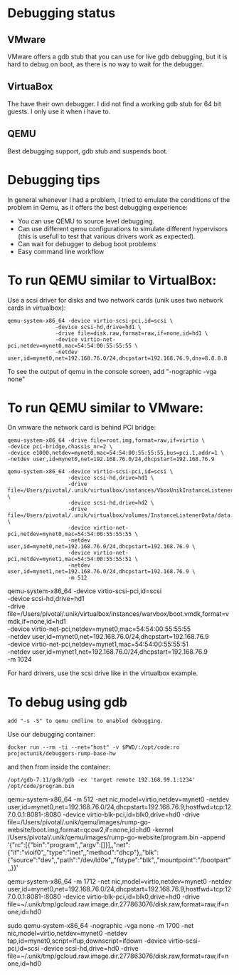 # Debugging status

## VMware
VMware offers a gdb stub that you can use for live gdb debugging, but it is hard to debug on boot, as there is no way to wait for the debugger.

## VirtuaBox
The have their own debugger. I did not find a working gdb stub for 64 bit guests. I only use it when i have to.

## QEMU
Best debugging support, gdb stub and suspends boot.

# Debugging tips

In general whenever I had a problem, I tried to emulate the conditions of the problem in Qemu, as it offers the best debugging experience:
- You can use QEMU to source level debugging.
- Can use different qemu configurations to simulate different hypervisors (this is usefull to test that various drivers work as expected).
- Can wait for debugger to debug boot problems
- Easy command line workflow

# To run QEMU similar to VirtualBox:

Use a scsi driver for disks and two network cards (unik uses two network cards in virtualbox):

    qemu-system-x86_64 -device virtio-scsi-pci,id=scsi \
                   -device scsi-hd,drive=hd1 \
                   -drive file=disk.raw,format=raw,if=none,id=hd1 \
                   -device virtio-net-pci,netdev=mynet0,mac=54:54:00:55:55:55 \
                   -netdev user,id=mynet0,net=192.168.76.0/24,dhcpstart=192.168.76.9,dns=8.8.8.8

To see the output of qemu in the console screen, add "-nographic -vga none"

# To run QEMU similar to VMware:

On vmware the network card is behind PCI bridge:

    qemu-system-x86_64 -drive file=root.img,format=raw,if=virtio \
    -device pci-bridge,chassis_nr=2 \
    -device e1000,netdev=mynet0,mac=54:54:00:55:55:55,bus=pci.1,addr=1 \
    -netdev user,id=mynet0,net=192.168.76.0/24,dhcpstart=192.168.76.9

```
qemu-system-x86_64 -device virtio-scsi-pci,id=scsi \
                   -device scsi-hd,drive=hd1 \
                   -drive file=/Users/pivotal/.unik/virtualbox/instances/VboxUnikInstanceListener/boot.vmdk,format=vmdk,if=none,id=hd1 \
                   -device scsi-hd,drive=hd2 \
                   -drive file=/Users/pivotal/.unik/virtualbox/volumes/InstanceListenerData/data.vmdk,format=vmdk,if=none,id=hd2 \
                   -device virtio-net-pci,netdev=mynet0,mac=54:54:00:55:55:55 \
                   -netdev user,id=mynet0,net=192.168.76.0/24,dhcpstart=192.168.76.9 \
                   -device virtio-net-pci,netdev=mynet1,mac=54:54:00:55:55:51 \
                   -netdev user,id=mynet1,net=192.168.76.0/24,dhcpstart=192.168.76.9 \
                   -m 512
```

qemu-system-x86_64 -device virtio-scsi-pci,id=scsi \
                   -device scsi-hd,drive=hd1 \
                   -drive file=/Users/pivotal/.unik/virtualbox/instances/warvbox/boot.vmdk,format=vmdk,if=none,id=hd1 \
                   -device virtio-net-pci,netdev=mynet0,mac=54:54:00:55:55:55 \
                   -netdev user,id=mynet0,net=192.168.76.0/24,dhcpstart=192.168.76.9 \
                   -device virtio-net-pci,netdev=mynet1,mac=54:54:00:55:55:51 \
                   -netdev user,id=mynet1,net=192.168.76.0/24,dhcpstart=192.168.76.9 \
                   -m 1024


For hard drivers, use the scsi drive like in the virtualbox example.

# To debug using gdb

    add "-s -S" to qemu cmdline to enabled debugging.

Use our debugging container:

    docker run --rm -ti --net="host" -v $PWD/:/opt/code:ro projectunik/debuggers-rump-base-hw

and then from inside the container:

    /opt/gdb-7.11/gdb/gdb -ex 'target remote 192.168.99.1:1234' /opt/code/program.bin

qemu-system-x86_64 -m 512 -net nic,model=virtio,netdev=mynet0 -netdev user,id=mynet0,net=192.168.76.0/24,dhcpstart=192.168.76.9,hostfwd=tcp:127.0.0.1:8081-:8080 -device virtio-blk-pci,id=blk0,drive=hd0 -drive file=/Users/pivotal/.unik/qemu/images/rump-go-website/boot.img,format=qcow2,if=none,id=hd0 -kernel /Users/pivotal/.unik/qemu/images/rump-go-website/program.bin -append '{"rc":[{"bin":"program",,"argv":[]}],,"net":{"if":"vioif0",,"type":"inet",,"method":"dhcp"},,"blk": {"source":"dev",,"path":"/dev/ld0e",,"fstype":"blk",,"mountpoint":"/bootpart",,}}'

qemu-system-x86_64 -m 1712 -net nic,model=virtio,netdev=mynet0 -netdev user,id=mynet0,net=192.168.76.0/24,dhcpstart=192.168.76.9,hostfwd=tcp:127.0.0.1:8081-:8080 -device virtio-blk-pci,id=blk0,drive=hd0 -drive file=~/.unik/tmp/gcloud.raw.image.dir.277863076/disk.raw,format=raw,if=none,id=hd0 

sudo qemu-system-x86_64 -nographic -vga none -m 1700 -net nic,model=virtio,netdev=mynet0 -netdev tap,id=mynet0,script=ifup,downscript=ifdown -device virtio-scsi-pci,id=scsi -device scsi-hd,drive=hd0 -drive file=~/.unik/tmp/gcloud.raw.image.dir.277863076/disk.raw,format=raw,if=none,id=hd0

